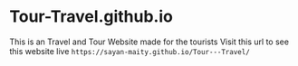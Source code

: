 # Tour-Travel.github.io
This is an Travel and Tour Website made for the tourists
Visit this url to see this website live
``` https://sayan-maity.github.io/Tour---Travel/ ```
